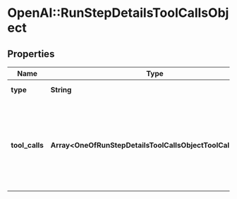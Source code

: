 # OpenAI::RunStepDetailsToolCallsObject

## Properties
Name | Type | Description | Notes
------------ | ------------- | ------------- | -------------
**type** | **String** | Always &#x60;tool_calls&#x60;. | 
**tool_calls** | **Array&lt;OneOfRunStepDetailsToolCallsObjectToolCallsItems&gt;** | An array of tool calls the run step was involved in. These can be associated with one of three types of tools: &#x60;code_interpreter&#x60;, &#x60;retrieval&#x60;, or &#x60;function&#x60;.  | 

